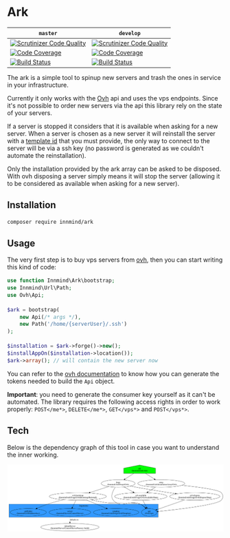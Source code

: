# Ark

| `master` | `develop` |
|----------|-----------|
| [![Scrutinizer Code Quality](https://scrutinizer-ci.com/g/Innmind/Ark/badges/quality-score.png?b=master)](https://scrutinizer-ci.com/g/Innmind/Http/?branch=master) | [![Scrutinizer Code Quality](https://scrutinizer-ci.com/g/Innmind/Ark/badges/quality-score.png?b=develop)](https://scrutinizer-ci.com/g/Innmind/Http/?branch=develop) |
| [![Code Coverage](https://scrutinizer-ci.com/g/Innmind/Ark/badges/coverage.png?b=master)](https://scrutinizer-ci.com/g/Innmind/Http/?branch=master) | [![Code Coverage](https://scrutinizer-ci.com/g/Innmind/Ark/badges/coverage.png?b=develop)](https://scrutinizer-ci.com/g/Innmind/Http/?branch=develop) |
| [![Build Status](https://scrutinizer-ci.com/g/Innmind/Ark/badges/build.png?b=master)](https://scrutinizer-ci.com/g/Innmind/Http/build-status/master) | [![Build Status](https://scrutinizer-ci.com/g/Innmind/Ark/badges/build.png?b=develop)](https://scrutinizer-ci.com/g/Innmind/Http/build-status/develop) |

The ark is a simple tool to spinup new servers and trash the ones in service in your infrastructure.

Currently it only works with the [Ovh](https://ovh.com) api and uses the vps endpoints. Since it's not possible to order new servers via the api this library rely on the state of your servers.

If a server is stopped it considers that it is available when asking for a new server. When a server is chosen as a new server it will reinstall the server with a [template id](https://eu.api.ovh.com/console/#/vps/%7BserviceName%7D/templates#GET) that you must provide, the only way to connect to the server will be via a ssh key (no password is generated as we couldn't automate the reinstallation).

Only the installation provided by the ark array can be asked to be disposed. With ovh disposing a server simply means it will stop the server (allowing it to be considered as available when asking for a new server).

## Installation

```sh
composer require innmind/ark
```

## Usage

The very first step is to buy vps servers from [ovh](https://www.ovh.com/fr/vps/), then you can start writing this kind of code:

```php
use function Innmind\Ark\bootstrap;
use Innmind\Url\Path;
use Ovh\Api;

$ark = bootstrap(
    new Api(/* args */),
    new Path('/home/{serverUser}/.ssh')
);

$installation = $ark->forge()->new();
$installAppOn($installation->location());
$ark->array(); // will contain the new server now
```

You can refer to the [ovh documentation](https://api.ovh.com/g934.first_step_with_api) to know how you can generate the tokens needed to build the `Api` object.

**Important**: you need to generate the consumer key yourself as it can't be automated. The library requires the following access rights in order to work properly: `POST</me*>`, `DELETE</me*>`, `GET</vps*>` and `POST</vps*>`.

## Tech

Below is the dependency graph of this tool in case you want to understand the inner working.

![](graph.svg)
